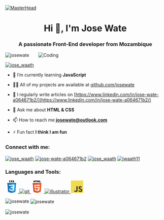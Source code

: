 [![MasterHead](https://developers.giphy.com/branch/master/static/api-512d36c09662682717108a38bbb5c57d.gif)](https://josewate.io)
<h1 align="center">Hi 👋, I'm Jose Wate</h1>
<h3 align="center">A passionate Front-End developer from Mozambique</h3>
<img align="right" alt="Coding" width="400" src="https://www.chawtechsolutions.com/wp-content/uploads/2019/03/developer.gif">

<p align="left"> <img src="https://komarev.com/ghpvc/?username=josewate&label=Profile%20views&color=0e75b6&style=flat" alt="josewate" /> </p>

<p align="left"> <a href="https://twitter.com/jose_waath" target="blank"><img src="https://img.shields.io/twitter/follow/jose_waath?logo=twitter&style=for-the-badge" alt="jose_waath" /></a> </p>

- 🌱 I’m currently learning **JavaScript**

- 👨‍💻 All of my projects are available at [github.com/josewate](github.com/josewate)

- 📝 I regularly write articles on [https://www.linkedin.com/in/jose-wate-a064671b2/](https://www.linkedin.com/in/jose-wate-a064671b2/)

- 💬 Ask me about **HTML & CSS**

- 📫 How to reach me **josewate@outlook.com**

- ⚡ Fun fact **I think I am fun**

<h3 align="left">Connect with me:</h3>
<p align="left">
<a href="https://twitter.com/jose_waath" target="blank"><img align="center" src="https://raw.githubusercontent.com/rahuldkjain/github-profile-readme-generator/master/src/images/icons/Social/twitter.svg" alt="jose_waath" height="30" width="40" /></a>
<a href="https://linkedin.com/in/jose-wate-a064671b2" target="blank"><img align="center" src="https://raw.githubusercontent.com/rahuldkjain/github-profile-readme-generator/master/src/images/icons/Social/linked-in-alt.svg" alt="jose-wate-a064671b2" height="30" width="40" /></a>
<a href="https://instagram.com/jose_waath" target="blank"><img align="center" src="https://raw.githubusercontent.com/rahuldkjain/github-profile-readme-generator/master/src/images/icons/Social/instagram.svg" alt="jose_waath" height="30" width="40" /></a>
<a href="https://www.hackerrank.com/jwaath11" target="blank"><img align="center" src="https://raw.githubusercontent.com/rahuldkjain/github-profile-readme-generator/master/src/images/icons/Social/hackerrank.svg" alt="jwaath11" height="30" width="40" /></a>
</p>

<h3 align="left">Languages and Tools:</h3>
<p align="left"> <a href="https://www.w3schools.com/css/" target="_blank" rel="noreferrer"> <img src="https://raw.githubusercontent.com/devicons/devicon/master/icons/css3/css3-original-wordmark.svg" alt="css3" width="40" height="40"/> </a> <a href="https://git-scm.com/" target="_blank" rel="noreferrer"> <img src="https://www.vectorlogo.zone/logos/git-scm/git-scm-icon.svg" alt="git" width="40" height="40"/> </a> <a href="https://www.w3.org/html/" target="_blank" rel="noreferrer"> <img src="https://raw.githubusercontent.com/devicons/devicon/master/icons/html5/html5-original-wordmark.svg" alt="html5" width="40" height="40"/> </a> <a href="https://www.adobe.com/in/products/illustrator.html" target="_blank" rel="noreferrer"> <img src="https://www.vectorlogo.zone/logos/adobe_illustrator/adobe_illustrator-icon.svg" alt="illustrator" width="40" height="40"/> </a> <a href="https://developer.mozilla.org/en-US/docs/Web/JavaScript" target="_blank" rel="noreferrer"> <img src="https://raw.githubusercontent.com/devicons/devicon/master/icons/javascript/javascript-original.svg" alt="javascript" width="40" height="40"/> </a> </p>

<p><img align="left" src="https://github-readme-stats.vercel.app/api/top-langs?username=josewate&show_icons=true&locale=en&layout=compact" alt="josewate" /></p>

<p>&nbsp;<img align="center" src="https://github-readme-stats.vercel.app/api?username=josewate&show_icons=true&locale=en" alt="josewate" /></p>

<p><img align="center" src="https://github-readme-streak-stats.herokuapp.com/?user=josewate&" alt="josewate" /></p>

